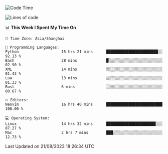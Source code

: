 <!--START_SECTION:waka-->
![Code Time](http://img.shields.io/badge/Code%20Time-1%2C525%20hrs%2036%20mins-blue)

![Lines of code](https://img.shields.io/badge/From%20Hello%20World%20I%27ve%20Written-286.7%20thousand%20lines%20of%20code-blue)

📊 **This Week I Spent My Time On** 

```text
🕑︎ Time Zone: Asia/Shanghai

💬 Programming Languages: 
Python                   15 hrs 21 mins      ███████████████████████░░   92.13 % 
Bash                     28 mins             █░░░░░░░░░░░░░░░░░░░░░░░░   02.90 % 
XML                      14 mins             ░░░░░░░░░░░░░░░░░░░░░░░░░   01.43 % 
Lua                      13 mins             ░░░░░░░░░░░░░░░░░░░░░░░░░   01.33 % 
Rust                     6 mins              ░░░░░░░░░░░░░░░░░░░░░░░░░   00.67 % 

🔥 Editors: 
Neovim                   16 hrs 40 mins      █████████████████████████   100.00 % 

💻 Operating System: 
Linux                    14 hrs 32 mins      ██████████████████████░░░   87.27 % 
Mac                      2 hrs 7 mins        ███░░░░░░░░░░░░░░░░░░░░░░   12.73 % 
```


 Last Updated on 21/08/2023 18:26:34 UTC
<!--END_SECTION:waka-->
